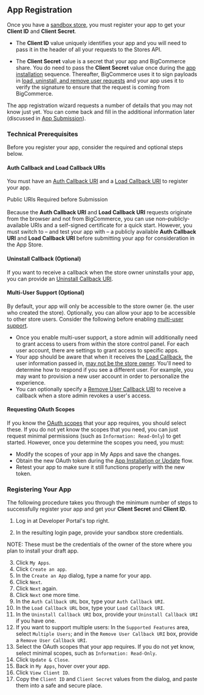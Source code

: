 ## <span class="jumptarget"> <a name="registration"></a> App Registration </span>

Once you have a [sandbox store](#using-oauth-intro), you must register your app to get your **Client ID** and **Client Secret**.

*   The **Client ID** value uniquely identifies your app and you will need to pass it in the header of all your requests to the Stores API.

*   The **Client Secret** value is a secret that your app and BigCommerce share. You do need to pass the **Client Secret** value once during the [app installation](#installation) sequence. Thereafter, BigCommerce uses it to sign payloads in [load, uninstall, and remove user requests](#load) and your app uses it to verify the signature to ensure that the request is coming from BigCommerce.

The app registration wizard requests a number of details that you may not know just yet. You can come back and fill in the additional information later (discussed in [App Submission](/api/completing-reg)).

### <span class="jumptarget"> Technical Prerequisites </span>

Before you register your app, consider the required and optional steps below.


#### <span class="jumptarget"> Auth Callback and Load Callback URIs </span>

You must have an [Auth Callback URI](#installation) and a [Load Callback URI](#load_request) to register your app.

<aside class="notice">
<span class="aside-notice-hd">Public URIs Required before Submission</span><br><br>
Because the <b>Auth Callback URI</b> and <b>Load Callback URI</b> requests originate from the browser and not from BigCommerce, you can use non–publicly-available URIs and a self-signed certificate for a quick start. However, you must switch to – and test your app with – a publicly available <b>Auth Callback URI</b> and <b>Load Callback URI</b> before submitting your app for consideration in the App Store.
</aside>

#### <span class="jumptarget"> Uninstall Callback (Optional) </span>

If you want to receive a callback when the store owner uninstalls your app, you can provide an [Uninstall Callback URI](#uninstall).

#### <span class="jumptarget"> Multi-User Support (Optional) </span>

By default, your app will only be accessible to the store owner (ie. the user who created the store). Optionally, you can allow your app to be accessible to other store users. Consider the following before enabling [multi-user support](/api/multi-user).

*   Once you enable multi-user support, a store admin will additionally need to grant access to users from within the store control panel. For each user account, there are settings to grant access to specific apps.
*   Your app should be aware that when it receives the [Load Callback](#load_request), the user information passed in, [may not be the store owner](/api/multi-user#loadrequest). You'll need to determine how to respond if you see a different user. For example, you may want to provision a new user account in order to personalize the experience.
*   You can optionally specify a [Remove User Callback URI](#remove-user) to receive a callback when a store admin revokes a user's access.

#### <span class="jumptarget"> <a name="request_scopes"></a> Requesting OAuth Scopes </span>

If you know the [OAuth scopes](/api/#scopes) that your app requires, you should select these. If you do not yet know the scopes that you need, you can just request minimal permissions (such as `Information: Read-Only`) to get started. However, once you determine the scopes you need, you must:

*   Modify the scopes of your app in My Apps and save the changes.
*   Obtain the new OAuth token during the [App Installation or Update](#installation) flow.
*   Retest your app to make sure it still functions properly with the new token.

### <span class="jumptarget"> Registering Your App </span>

The following procedure takes you through the minimum number of steps to successfully register your app and get your **Client Secret** and **Client ID**.

1.  Log in at Developer Portal's top right.
2.  In the resulting login page, provide your sandbox store credentials.

	<aside class="notice">
<span class="aside-notice-hd">NOTE:</span>
These must be the credentials of the owner of the store where you plan to install your draft app.
</aside>

3.  Click `My Apps`.
4.  Click `Create an app`.
5.  In the `Create an App` dialog, type a name for your app.
6.  Click `Next`.
7.  Click `Next` again.
8.  Click `Next` one more time.
9.  In the `Auth Callback URL` box, type your `Auth Callback URI`.
10.  In the `Load Callback URL` box, type your `Load Callback URI`.
11.  In the `Uninstall Callback URI` box, provide your `Uninstall Callback URI` if you have one.
12.  If you want to support multiple users: In the `Supported Features` area, select `Multiple Users`; and in the `Remove User Callback URI` box, provide a `Remove User Callback URI`.
13.  Select the OAuth scopes that your app requires. If you do not yet know, select minimal scopes, such as `Information: Read-Only`.
14.  Click `Update & Close`.
15.  Back in `My Apps`, hover over your app.
16.  Click `View Client ID`.
17.  Copy the `Client ID` and `Client Secret` values from the dialog, and paste them into a safe and secure place.
